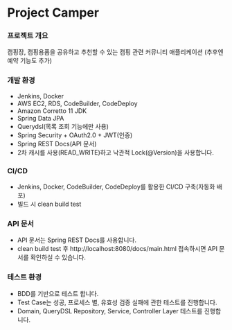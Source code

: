 # Project Camper

### 프로젝트 개요
캠핑장, 캠핑용품을 공유하고 추천할 수 있는 캠핑 관련 커뮤니티 애플리케이션
(추후엔 예약 기능도 추가)

### 개발 환경
- Jenkins, Docker
- AWS EC2, RDS, CodeBuilder, CodeDeploy
- Amazon Corretto 11 JDK
- Spring Data JPA
- Querydsl(목록 조회 기능에만 사용)
- Spring Security + OAuth2.0 + JWT(인증)
- Spring REST Docs(API 문서)
- 2차 캐시를 사용(READ_WRITE)하고 낙관적 Lock(@Version)을 사용합니다.

### CI/CD
- Jenkins, Docker, CodeBuilder, CodeDeploy를 활용한 CI/CD 구축(자동화 배포)
- 빌드 시 clean build test

### API 문서
- API 문서는 Spring REST Docs를 사용합니다.
- clean build test 후 http://localhost:8080/docs/main.html 접속하시면 API 문서를 확인하실 수 있습니다.

### 테스트 환경
- BDD를 기반으로 테스트 합니다.
- Test Case는 성공, 프로세스 별, 유효성 검증 실패에 관한 테스트를 진행합니다.
- Domain, QueryDSL Repository, Service, Controller Layer 테스트를 진행합니다.


